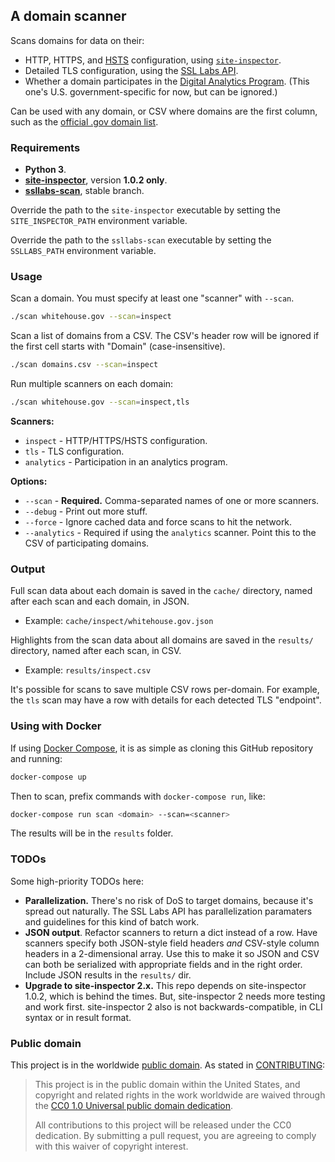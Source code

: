 ## A domain scanner

Scans domains for data on their:

* HTTP, HTTPS, and [HSTS](https://https.cio.gov/hsts/) configuration, using [`site-inspector`](https://github.com/benbalter/site-inspector-ruby).
* Detailed TLS configuration, using the [SSL Labs API](https://github.com/ssllabs/ssllabs-scan).
* Whether a domain participates in the [Digital Analytics Program](https://analytics.usa.gov). (This one's U.S. government-specific for now, but can be ignored.)

Can be used with any domain, or CSV where domains are the first column, such as the [official .gov domain list](https://github.com/GSA/data/tree/gh-pages/dotgov-domains).

### Requirements

* **Python 3**.
* **[site-inspector](https://github.com/benbalter/site-inspector)**, version **1.0.2 only**.
* **[ssllabs-scan](https://github.com/ssllabs/ssllabs-scan)**, stable branch.

Override the path to the `site-inspector` executable by setting the `SITE_INSPECTOR_PATH` environment variable.

Override the path to the `ssllabs-scan` executable by setting the `SSLLABS_PATH` environment variable.

### Usage

Scan a domain. You must specify at least one "scanner" with `--scan`.

```bash
./scan whitehouse.gov --scan=inspect
```

Scan a list of domains from a CSV. The CSV's header row will be ignored if the first cell starts with "Domain" (case-insensitive).

```bash
./scan domains.csv --scan=inspect
```

Run multiple scanners on each domain:

```bash
./scan whitehouse.gov --scan=inspect,tls
```

**Scanners:**

* `inspect` - HTTP/HTTPS/HSTS configuration.
* `tls` - TLS configuration.
* `analytics` - Participation in an analytics program.

**Options:**

* `--scan` - **Required.** Comma-separated names of one or more scanners.
* `--debug` - Print out more stuff.
* `--force` - Ignore cached data and force scans to hit the network.
* `--analytics` - Required if using the `analytics` scanner. Point this to the CSV of participating domains.

### Output

Full scan data about each domain is saved in the `cache/` directory, named after each scan and each domain, in JSON.

* Example: `cache/inspect/whitehouse.gov.json`

Highlights from the scan data about all domains are saved in the `results/` directory, named after each scan, in CSV.

* Example: `results/inspect.csv`

It's possible for scans to save multiple CSV rows per-domain. For example, the `tls` scan may have a row with details for each detected TLS "endpoint".

### Using with Docker

If using [Docker Compose](https://docs.docker.com/compose/), it is as simple as cloning this GitHub repository and running:

```bash
docker-compose up
```

Then to scan, prefix commands with `docker-compose run`, like:

```bash
docker-compose run scan <domain> --scan=<scanner>
```

The results will be in the `results` folder.

### TODOs

Some high-priority TODOs here:

* **Parallelization.** There's no risk of DoS to target domains, because it's spread out naturally. The SSL Labs API has parallelization paramaters and guidelines for this kind of batch work.
* **JSON output**. Refactor scanners to return a dict instead of a row. Have scanners specify both JSON-style field headers *and* CSV-style column headers in a 2-dimensional array. Use this to make it so JSON and CSV can both be serialized with appropriate fields and in the right order. Include JSON results in the `results/` dir.
* **Upgrade to site-inspector 2.x.** This repo depends on site-inspector 1.0.2, which is behind the times. But, site-inspector 2 needs more testing and work first. site-inspector 2 also is not backwards-compatible, in CLI syntax or in result format.

### Public domain

This project is in the worldwide [public domain](LICENSE.md). As stated in [CONTRIBUTING](CONTRIBUTING.md):

> This project is in the public domain within the United States, and copyright and related rights in the work worldwide are waived through the [CC0 1.0 Universal public domain dedication](https://creativecommons.org/publicdomain/zero/1.0/).
>
> All contributions to this project will be released under the CC0 dedication. By submitting a pull request, you are agreeing to comply with this waiver of copyright interest.
